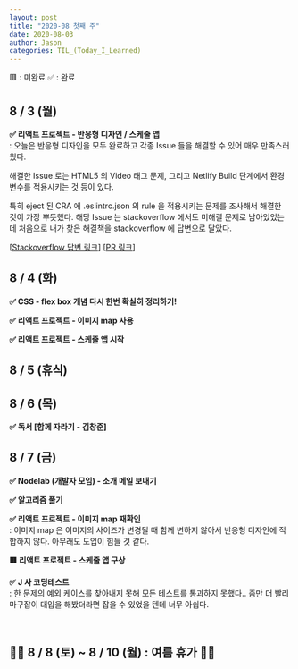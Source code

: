 ```yaml
---
layout: post
title: "2020-08 첫째 주"
date: 2020-08-03
author: Jason
categories: TIL_(Today_I_Learned)
---
```


🟥 : 미완료
✅ : 완료

## 8 / 3 (월)

**✅ 리액트 프로젝트 - 반응형 디자인 / 스케줄 앱**  
 : 오늘은 반응형 디자인을 모두 완료하고 각종 Issue 들을 해결할 수 있어 매우 만족스러웠다.

해결한 Issue 로는 HTML5 의 Video 태그 문제, 그리고 Netlify Build 단계에서 환경변수를 적용시키는 것 등이 있다.

특히 eject 된 CRA 에 .eslintrc.json 의 rule 을 적용시키는 문제를 조사해서 해결한 것이 가장 뿌듯했다. 해당 Issue 는 stackoverflow 에서도 미해결 문제로 남아있었는데 처음으로 내가 찾은 해결책을 stackoverflow 에 답변으로 달았다.

[[Stackoverflow 답변 링크](https://stackoverflow.com/a/63224915/11717184)]
[[PR 링크](https://github.com/seong7/jinstagram-client/pull/31)]

## 8 / 4 (화)

**✅ CSS - flex box 개념 다시 한번 확실히 정리하기!**

**✅ 리액트 프로젝트 - 이미지 map 사용**

**✅ 리액트 프로젝트 - 스케줄 앱 시작**

## 8 / 5 (휴식)

## 8 / 6 (목)

**✅ 독서 [함께 자라기 - 김창준]**

## 8 / 7 (금)

**✅ Nodelab (개발자 모임) - 소개 메일 보내기**

**✅ 알고리즘 풀기**

**✅ 리액트 프로젝트 - 이미지 map 재확인**  
 : 이미지 map 은 이미지의 사이즈가 변경될 때 함께 변하지 않아서 반응형 디자인에 적합하지 않다. 아무래도 도입이 힘들 것 같다.

**🟥 리액트 프로젝트 - 스케줄 앱 구상**

**✅ J 사 코딩테스트**  
 : 한 문제의 예외 케이스를 찾아내지 못해 모든 테스트를 통과하지 못했다.. 좀만 더 빨리 마구잡이 대입을 해봤더라면 잡을 수 있었을 텐데 너무 아쉽다.

<br>

## 🌊🍉 8 / 8 (토) ~ 8 / 10 (월) : 여름 휴가 🌊🍉
